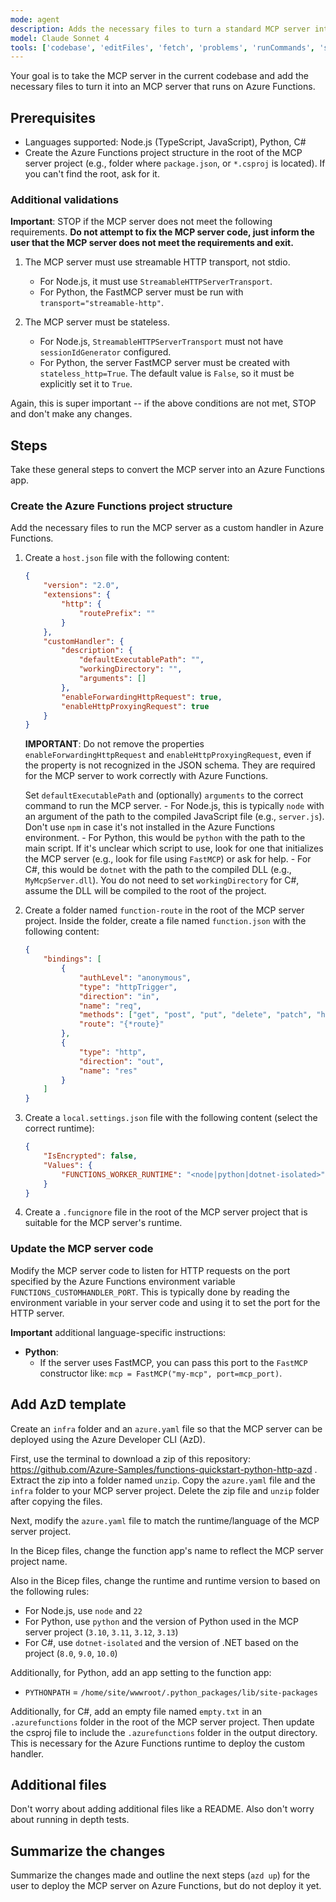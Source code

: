 ```yaml
---
mode: agent
description: Adds the necessary files to turn a standard MCP server into an MCP server that runs on Azure Functions.
model: Claude Sonnet 4
tools: ['codebase', 'editFiles', 'fetch', 'problems', 'runCommands', 'search', 'searchResults', 'terminalLastCommand', 'usages']
---
```


Your goal is to take the MCP server in the current codebase and add the necessary files to turn it into an MCP server that runs on Azure Functions.

## Prerequisites

- Languages supported: Node.js (TypeScript, JavaScript), Python, C#
- Create the Azure Functions project structure in the root of the MCP server project (e.g., folder where `package.json`, or `*.csproj` is located). If you can't find the root, ask for it.

### Additional validations

**Important**: STOP if the MCP server does not meet the following requirements. **Do not attempt to fix the MCP server code, just inform the user that the MCP server does not meet the requirements and exit.**

1. The MCP server must use streamable HTTP transport, not stdio.
    - For Node.js, it must use `StreamableHTTPServerTransport`.
    - For Python, the FastMCP server must be run with `transport="streamable-http"`.

2. The MCP server must be stateless.
    - For Node.js, `StreamableHTTPServerTransport` must not have `sessionIdGenerator` configured.
    - For Python, the server FastMCP server must be created with `stateless_http=True`. The default value is `False`, so it must be explicitly set it to `True`.
    
Again, this is super important -- if the above conditions are not met, STOP and don't make any changes.

## Steps

Take these general steps to convert the MCP server into an Azure Functions app.

### Create the Azure Functions project structure

Add the necessary files to run the MCP server as a custom handler in Azure Functions.

1. Create a `host.json` file with the following content:
    ```json
    {
        "version": "2.0",
        "extensions": {
            "http": {
                "routePrefix": ""
            }
        },
        "customHandler": {
            "description": {
                "defaultExecutablePath": "",
                "workingDirectory": "",
                "arguments": []
            },
            "enableForwardingHttpRequest": true,
            "enableHttpProxyingRequest": true
        }
    }
    ```

    **IMPORTANT**: Do not remove the properties `enableForwardingHttpRequest` and `enableHttpProxyingRequest`, even if the property is not recognized in the JSON schema. They are required for the MCP server to work correctly with Azure Functions.

    Set `defaultExecutablePath` and (optionally) `arguments` to the correct command to run the MCP server.
        - For Node.js, this is typically `node` with an argument of the path to the compiled JavaScript file (e.g., `server.js`). Don't use `npm` in case it's not installed in the Azure Functions environment.
        - For Python, this would be `python` with the path to the main script. If it's unclear which script to use, look for one that initializes the MCP server (e.g., look for file using `FastMCP`) or ask for help.
        - For C#, this would be `dotnet` with the path to the compiled DLL (e.g., `MyMcpServer.dll`). You do not need to set `workingDirectory` for C#, assume the DLL will be compiled to the root of the project.

1. Create a folder named `function-route` in the root of the MCP server project. Inside the folder, create a file named `function.json` with the following content:
    ```json
    {
        "bindings": [
            {
                "authLevel": "anonymous",
                "type": "httpTrigger",
                "direction": "in",
                "name": "req",
                "methods": ["get", "post", "put", "delete", "patch", "head", "options"],
                "route": "{*route}"
            },
            {
                "type": "http",
                "direction": "out",
                "name": "res"
            }
        ]
    }
    ```


1. Create a `local.settings.json` file with the following content (select the correct runtime):
    ```json
    {
        "IsEncrypted": false,
        "Values": {
            "FUNCTIONS_WORKER_RUNTIME": "<node|python|dotnet-isolated>",
        }
    }
    ```

1. Create a `.funcignore` file in the root of the MCP server project that is suitable for the MCP server's runtime.

### Update the MCP server code

Modify the MCP server code to listen for HTTP requests on the port specified by the Azure Functions environment variable `FUNCTIONS_CUSTOMHANDLER_PORT`. This is typically done by reading the environment variable in your server code and using it to set the port for the HTTP server.

**Important** additional language-specific instructions:
- **Python**:
    - If the server uses FastMCP, you can pass this port to the `FastMCP` constructor like: `mcp = FastMCP("my-mcp", port=mcp_port)`.

## Add AzD template

Create an `infra` folder and an `azure.yaml` file so that the MCP server can be deployed using the Azure Developer CLI (AzD).

First, use the terminal to download a zip of this repository: https://github.com/Azure-Samples/functions-quickstart-python-http-azd . Extract the zip into a folder named `unzip`. Copy the `azure.yaml` file and the `infra` folder to your MCP server project. Delete the zip file and `unzip` folder after copying the files.

Next, modify the `azure.yaml` file to match the runtime/language of the MCP server project.

In the Bicep files, change the function app's name to reflect the MCP server project name.

Also in the Bicep files, change the runtime and runtime version to based on the following rules:
- For Node.js, use `node` and `22`
- For Python, use `python` and the version of Python used in the MCP server project (`3.10`, `3.11`, `3.12`, `3.13`)
- For C#, use `dotnet-isolated` and the version of .NET based on the project (`8.0`, `9.0`, `10.0`)

Additionally, for Python, add an app setting to the function app:
- `PYTHONPATH` = `/home/site/wwwroot/.python_packages/lib/site-packages`

Additionally, for C#, add an empty file named `empty.txt` in an `.azurefunctions` folder in the root of the MCP server project. Then update the csproj file to include the `.azurefunctions` folder in the output directory. This is necessary for the Azure Functions runtime to deploy the custom handler.

## Additional files

Don't worry about adding additional files like a README. Also don't worry about running in depth tests.

## Summarize the changes

Summarize the changes made and outline the next steps (`azd up`) for the user to deploy the MCP server on Azure Functions, but do not deploy it yet.

